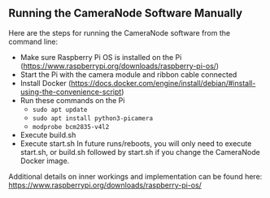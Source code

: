 ## Running the CameraNode Software Manually
Here are the steps for running the CameraNode software from the command line:
- Make sure Raspberry Pi OS is installed on the Pi (https://www.raspberrypi.org/downloads/raspberry-pi-os/)
- Start the Pi with the camera module and ribbon cable connected
- Install Docker (https://docs.docker.com/engine/install/debian/#install-using-the-convenience-script)
- Run these commands on the Pi
    - `sudo apt update`
    - `sudo apt install python3-picamera`
    - `modprobe bcm2835-v4l2`
- Execute build.sh
- Execute start.sh 
In future runs/reboots, you will only need to execute start.sh, or build.sh followed by start.sh if you change the CameraNode Docker image.

Additional details on inner workings and implementation can be found here: https://www.raspberrypi.org/downloads/raspberry-pi-os/